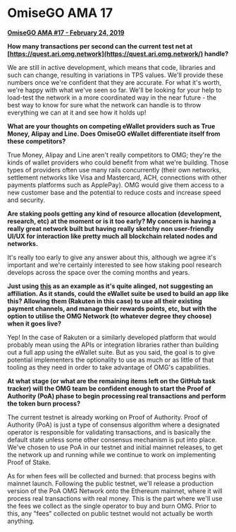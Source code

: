 # OmiseGO AMA 17

**[OmiseGO AMA #17 - February 24, 2019](https://www.reddit.com/r/omise_go/comments/arw0et/omisego_ama_17_february_24_2019/)**

**How many transactions per second can the current test net at [https://quest.ari.omg.network](https://quest.ari.omg.network/) handle?**

We are still in active development, which means that code, libraries and such can change, resulting in variations in TPS values. We'll provide these numbers once we're confident that they are accurate. For what it's worth, we're happy with what we've seen so far. We'll be looking for your help to load-test the network in a more coordinated way in the near future - the best way to know for sure what the network can handle is to throw everything we can at it and see how it holds up!

**What are your thoughts on competing eWallet providers such as True Money, Alipay and Line. Does OmiseGO eWallet differentiate itself from these competitors?**

True Money, Alipay and Line aren't really competitors to OMG; they're the kinds of wallet providers who could benefit from what we're building. Those types of providers often use many rails concurrently (their own networks, settlement networks like Visa and Mastercard, ACH, connections with other payments platforms such as ApplePay). OMG would give them access to a new customer base and the potential to reduce costs and increase speed and security.

**Are staking pools getting any kind of resource allocation (development, research, etc) at the moment or is it too early? My concern is having a really great network built but having really sketchy non user-friendly UI/UX for interaction like pretty much all blockchain related nodes and networks.**

It's really too early to give any answer about this, although we agree it's important and we're certainly interested to see how staking pool research develops across the space over the coming months and years.

**Just using [this](https://medium.com/tokyo-fintech/rakuten-pay-app-gets-a-facelift-bfa16d35550f) as an example as it's quite alinged, not suggesting an affiliation. As it stands, could the eWallet suite be used to build an app like this? Allowing them (Rakuten in this case) to use all their existing payment channels, and manage their rewards points, etc, but with the option to utilise the OMG Network (to whatever degree they choose) when it goes live?**
> 
Yep! In the case of Rakuten or a similarly developed platform that would probably mean using the APIs or integration libraries rather than building out a full app using the eWallet suite. But as you said, the goal is to give potential implementers the optionality to use as much or as little of that tooling as they need in order to take advantage of OMG's capabilities.

**At what stage (or what are the remaining items left on the GitHub task tracker) will the OMG team be confident enough to start the Proof of Authority (PoA) phase to begin processing real transactions and perform the token burn process?**

The current testnet is already working on Proof of Authority. Proof of Authority (PoA) is just a type of consensus algorithm where a designated operator is responsible for validating transactions, and is basically the default state unless some other consensus mechanism is put into place. We've chosen to use PoA in our testnet and initial mainnet releases, to get the network up and running while we continue to work on implementing Proof of Stake.

As for when fees will be collected and burned: that process begins with mainnet launch. Following the public testnet, we'll release a production version of the PoA OMG Network onto the Ethereum mainnet, where it will process real transactions with real money. This is the part where we'll use the fees we collect as the single operator to buy and burn OMG. Prior to this, any "fees" collected on public testnet would not actually be worth anything.
